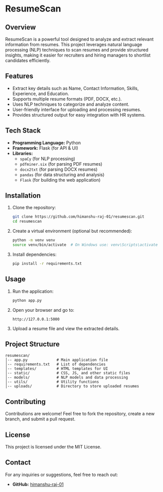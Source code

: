 # ResumeScan

## Overview
ResumeScan is a powerful tool designed to analyze and extract relevant information from resumes. This project leverages natural language processing (NLP) techniques to scan resumes and provide structured insights, making it easier for recruiters and hiring managers to shortlist candidates efficiently.

## Features
- Extract key details such as Name, Contact Information, Skills, Experience, and Education.
- Supports multiple resume formats (PDF, DOCX, etc.).
- Uses NLP techniques to categorize and analyze content.
- User-friendly interface for uploading and processing resumes.
- Provides structured output for easy integration with HR systems.

## Tech Stack
- **Programming Language:** Python
- **Framework:** Flask (for API & UI)
- **Libraries:**
  - `spaCy` (for NLP processing)
  - `pdfminer.six` (for parsing PDF resumes)
  - `docx2txt` (for parsing DOCX resumes)
  - `pandas` (for data structuring and analysis)
  - `Flask` (for building the web application)

## Installation
1. Clone the repository:
   ```bash
   git clone https://github.com/himanshu-raj-01/resumescan.git
   cd resumescan
   ```
2. Create a virtual environment (optional but recommended):
   ```bash
   python -m venv venv
   source venv/bin/activate  # On Windows use: venv\Scripts\activate
   ```
3. Install dependencies:
   ```bash
   pip install -r requirements.txt
   ```

## Usage
1. Run the application:
   ```bash
   python app.py
   ```
2. Open your browser and go to:
   ```
   http://127.0.0.1:5000
   ```
3. Upload a resume file and view the extracted details.

## Project Structure
```
resumescan/
│-- app.py             # Main application file
│-- requirements.txt   # List of dependencies
│-- templates/         # HTML templates for UI
│-- static/            # CSS, JS, and other static files
│-- models/            # NLP models and data processing
│-- utils/             # Utility functions
│-- uploads/           # Directory to store uploaded resumes
```

## Contributing
Contributions are welcome! Feel free to fork the repository, create a new branch, and submit a pull request.

## License
This project is licensed under the MIT License.

## Contact
For any inquiries or suggestions, feel free to reach out:
- **GitHub:** [himanshu-raj-01](https://github.com/himanshu-raj-01)